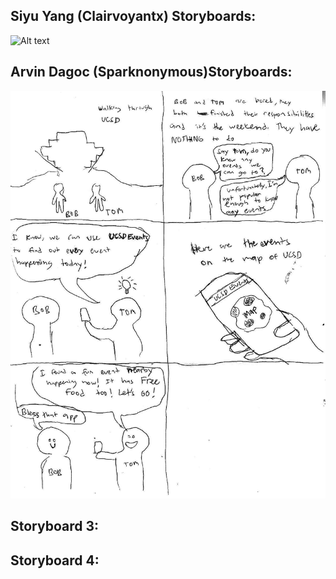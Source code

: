 ## Siyu Yang (Clairvoyantx) Storyboards:
![Alt text](https://i.imgur.com/nvkj0uE.png "Board1")


## Arvin Dagoc (Sparknonymous)Storyboards:
![Events](Images/storyboard%20events%20app.jpg)

## Storyboard 3:

## Storyboard 4:
